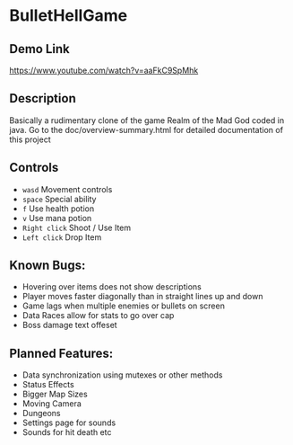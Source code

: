 # BulletHellGame

## Demo Link

https://www.youtube.com/watch?v=aaFkC9SpMhk

## Description

Basically a rudimentary clone of the game Realm of the Mad God coded in java.
Go to the doc/overview-summary.html for detailed documentation of this project

## Controls

- `wasd` Movement controls
- `space` Special ability
- `f` Use health potion
- `v` Use mana potion
- `Right click` Shoot / Use Item
- `Left click` Drop Item

## Known Bugs:

- Hovering over items does not show descriptions
- Player moves faster diagonally than in straight lines up and down
- Game lags when multiple enemies or bullets on screen
- Data Races allow for stats to go over cap
- Boss damage text offeset

## Planned Features:

- Data synchronization using mutexes or other methods
- Status Effects
- Bigger Map Sizes
- Moving Camera
- Dungeons
- Settings page for sounds
- Sounds for hit death etc

